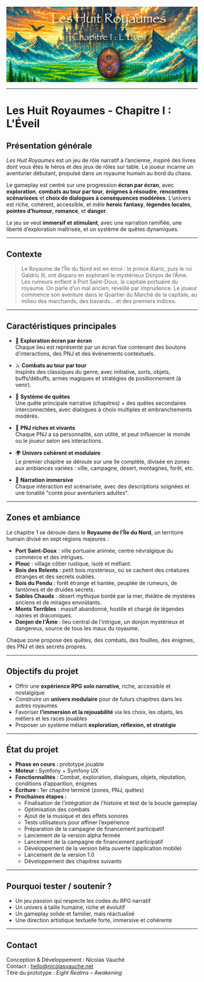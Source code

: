 ![Cover](https://raw.githubusercontent.com/nicolasvauchenet/eightrealms-awakening/refs/heads/main/assets/img/core/cover_documentation.png)

---

# Les Huit Royaumes - Chapitre I : L'Éveil

## Présentation générale

*Les Huit Royaumes* est un jeu de rôle narratif à l’ancienne, inspiré des livres dont vous êtes le héros et des
jeux de rôles sur table. Le joueur incarne un aventurier débutant, propulsé dans un royaume humain au bord du chaos.

Le gameplay est centré sur une progression **écran par écran**, avec **exploration**, **combats au tour par tour**,
**énigmes à résoudre**, **rencontres scénarisées** et **choix de dialogues à conséquences modérées**. L’univers est
riche, cohérent, accessible, et mêle **heroic fantasy**, **légendes locales**, **pointes d’humour**, **romance**, et
**danger**.

Le jeu se veut **immersif et stimulant**, avec une narration ramifiée, une liberté d’exploration maîtrisée, et un
système de quêtes dynamiques.

---

## Contexte

> Le Royaume de l’Île du Nord est en émoi : le prince Alaric, puis le roi Galdric III, ont disparu en explorant le
> mystérieux Donjon de l’Âme. Les rumeurs enflent à Port Saint-Doux, la capitale portuaire du royaume. On parle d’un mal
> ancien, réveillé par imprudence.
> Le joueur commence son aventure dans le Quartier du Marché de la capitale, au milieu des marchands, des bavards… et
> des premiers indices.

---

## Caractéristiques principales

- 🧭 **Exploration écran par écran**  
  Chaque lieu est représenté par un écran fixe contenant des boutons d'interactions, des PNJ et des événements
  contextuels.

- ⚔️ **Combats au tour par tour**  
  Inspirés des classiques du genre, avec initiative, sorts, objets, buffs/débuffs, armes magiques et stratégies de
  positionnement (à venir).

- 📜 **Système de quêtes**  
  Une quête principale narrative (chapitres) + des quêtes secondaires interconnectées, avec dialogues à choix multiples
  et embranchements modérés.

- 🧙 **PNJ riches et vivants**  
  Chaque PNJ a sa personnalité, son utilité, et peut influencer le monde ou le joueur selon ses interactions.

- 🌍 **Univers cohérent et modulaire**  
  Le premier chapitre se déroule sur une île complète, divisée en zones aux ambiances variées : ville, campagne, désert,
  montagnes, forêt, etc.

- 💬 **Narration immersive**  
  Chaque interaction est scénarisée, avec des descriptions soignées et une tonalité "conte pour aventuriers adultes".

---

## Zones et ambiance

Le chapitre 1 se déroule dans le **Royaume de l’Île du Nord**, un territoire humain divisé en sept régions majeures :

- **Port Saint-Doux** : ville portuaire animée, centre névralgique du commerce et des intrigues.
- **Plouc** : village côtier rustique, isolé et méfiant.
- **Bois des Relents** : petit bois mystérieux, où se cachent des créatures étranges et des secrets oubliés.
- **Bois du Pendu** : forêt étrange et hantée, peuplée de rumeurs, de fantômes et de druides secrets.
- **Sables Chauds** : désert mythique bordé par la mer, théâtre de mystères anciens et de mirages envoûtants.
- **Monts Terribles** : massif abandonné, hostile et chargé de légendes naines et draconiques.
- **Donjon de l'Âme** : lieu central de l’intrigue, un donjon mystérieux et dangereux, source de tous les maux du
  royaume.

Chaque zone propose des quêtes, des combats, des fouilles, des énigmes, des PNJ et des secrets propres.

---

## Objectifs du projet

- Offrir une **expérience RPG solo narrative**, riche, accessible et nostalgique
- Construire un **univers modulaire** pour de futurs chapitres dans les autres royaumes
- Favoriser **l’immersion et la rejouabilité** via les choix, les objets, les métiers et les races jouables
- Proposer un système mêlant **exploration, réflexion, et stratégie**

---

## État du projet

- **Phase en cours :** prototype jouable
- **Moteur :** Symfony + Symfony UX
- **Fonctionnalités** : Combat, exploration, dialogues, objets, réputation, conditions d’apparition, énigmes
- **Écriture :** 1er chapitre terminé (zones, PNJ, quêtes)
- **Prochaines étapes :**
    - Finalisation de l’intégration de l'histoire et test de la boucle gameplay
    - Optimisation des combats
    - Ajout de la musique et des effets sonores
    - Tests utilisateurs pour affiner l’expérience
    - Préparation de la campagne de financement participatif
    - Lancement de la version alpha fermée
    - Lancement de la campagne de financement participatif
    - Développement de la version bêta ouverte (application mobile)
    - Lancement de la version 1.0
    - Développement des chapitres suivants

---

## Pourquoi tester / soutenir ?

- Un jeu passion qui respecte les codes du RPG narratif
- Un univers à taille humaine, riche et évolutif
- Un gameplay solide et familier, mais réactualisé
- Une direction artistique textuelle forte, immersive et cohérente

---

## Contact

Conception & Développement : Nicolas Vauché  
Contact : hello@nicolasvauche.net  
Titre du prototype : *Eight Realms – Awakening*
